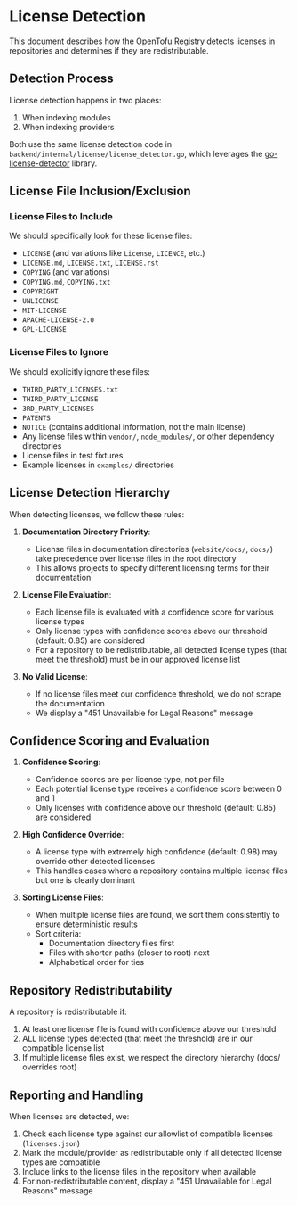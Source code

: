 # License Detection

This document describes how the OpenTofu Registry detects licenses in repositories and determines if they are redistributable.

## Detection Process

License detection happens in two places:

1. When indexing modules
2. When indexing providers

Both use the same license detection code in `backend/internal/license/license_detector.go`, which leverages the [go-license-detector](https://github.com/go-enry/go-license-detector) library.

## License File Inclusion/Exclusion

### License Files to Include

We should specifically look for these license files:

- `LICENSE` (and variations like `License`, `LICENCE`, etc.)
- `LICENSE.md`, `LICENSE.txt`, `LICENSE.rst`
- `COPYING` (and variations)
- `COPYING.md`, `COPYING.txt`
- `COPYRIGHT`
- `UNLICENSE`
- `MIT-LICENSE`
- `APACHE-LICENSE-2.0`
- `GPL-LICENSE`

### License Files to Ignore

We should explicitly ignore these files:

- `THIRD_PARTY_LICENSES.txt`
- `THIRD_PARTY_LICENSE`
- `3RD_PARTY_LICENSES`
- `PATENTS`
- `NOTICE` (contains additional information, not the main license)
- Any license files within `vendor/`, `node_modules/`, or other dependency directories
- License files in test fixtures
- Example licenses in `examples/` directories

## License Detection Hierarchy

When detecting licenses, we follow these rules:

1. **Documentation Directory Priority**:
   - License files in documentation directories (`website/docs/`, `docs/`) take precedence over license files in the root directory
   - This allows projects to specify different licensing terms for their documentation

2. **License File Evaluation**:
   - Each license file is evaluated with a confidence score for various license types
   - Only license types with confidence scores above our threshold (default: 0.85) are considered
   - For a repository to be redistributable, all detected license types (that meet the threshold) must be in our approved license list

3. **No Valid License**:
   - If no license files meet our confidence threshold, we do not scrape the documentation
   - We display a "451 Unavailable for Legal Reasons" message

## Confidence Scoring and Evaluation

1. **Confidence Scoring**:
   - Confidence scores are per license type, not per file
   - Each potential license type receives a confidence score between 0 and 1
   - Only licenses with confidence above our threshold (default: 0.85) are considered

2. **High Confidence Override**:
   - A license type with extremely high confidence (default: 0.98) may override other detected licenses
   - This handles cases where a repository contains multiple license files but one is clearly dominant

3. **Sorting License Files**:
   - When multiple license files are found, we sort them consistently to ensure deterministic results
   - Sort criteria:
     - Documentation directory files first
     - Files with shorter paths (closer to root) next
     - Alphabetical order for ties

## Repository Redistributability

A repository is redistributable if:

1. At least one license file is found with confidence above our threshold
2. ALL license types detected (that meet the threshold) are in our compatible license list
3. If multiple license files exist, we respect the directory hierarchy (docs/ overrides root)

## Reporting and Handling

When licenses are detected, we:

1. Check each license type against our allowlist of compatible licenses (`licenses.json`)
2. Mark the module/provider as redistributable only if all detected license types are compatible
3. Include links to the license files in the repository when available
4. For non-redistributable content, display a "451 Unavailable for Legal Reasons" message
